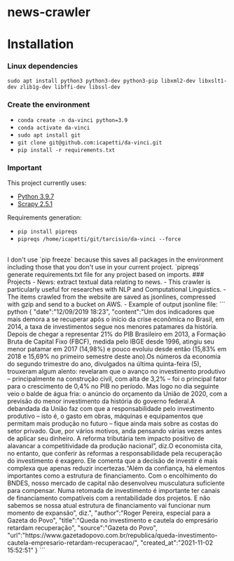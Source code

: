 # news-crawler

# Installation
### Linux dependencies
`sudo apt install python3 python3-dev python3-pip libxml2-dev libxslt1-dev zlib1g-dev libffi-dev libssl-dev`

### Create the environment
- `conda create -n da-vinci python=3.9`
- `conda activate da-vinci`
- `sudo apt install git`
- `git clone git@github.com:icapetti/da-vinci.git`
- `pip install -r requirements.txt`

### Important
This project currently uses:
- [Python 3.9.7](https://www.python.org/downloads/release/python-397/)
- [Scrapy 2.5.1](https://docs.scrapy.org/en/latest/news.html#scrapy-2-5-1-2021-10-05)

Requirements generation:
- `pip install pipreqs`
- `pipreqs /home/icapetti/git/tarcisio/da-vinci --force`
<br>
I don't use `pip freeze` because this saves all packages in the environment including those that you don't use in your current project. `pipreqs` generate requirements.txt file for any project based on imports.
### Projects
- News: extract textual data relating to news.
- This crawler is particularly useful for researches with NLP and Computational Linguistics.
- The items crawled from the website are saved as jsonlines, compressed with gzip and send to a bucket on AWS.
- Example of output jsonline file:
``` python
{
   "date":"12/09/2019 18:23",
   "content":"Um dos indicadores que mais demora a se recuperar após o início da crise econômica no Brasil, em 2014, a taxa de investimentos segue nos menores patamares da história. Depois de chegar a representar 21% do PIB Brasileiro em 2013, a Formação Bruta de Capital Fixo (FBCF), medida pelo IBGE desde 1996, atingiu seu menor patamar em 2017 (14,98%) e pouco evoluiu desde então (15,83% em 2018 e 15,69% no primeiro semestre deste ano).Os números da economia do segundo trimestre do ano, divulgados na última quinta-feira (5), trouxeram algum alento: revelaram que o avanço no investimento produtivo – principalmente na construção civil, com alta de 3,2% – foi o principal fator para o crescimento de 0,4% no PIB no período. Mas logo no dia seguinte veio o balde de água fria: o anúncio do orçamento da União de 2020, com a previsão do menor investimento da história do governo federal.A debandada da União faz com que a responsabilidade pelo investimento produtivo – isto é, o gasto em obras, máquinas e equipamentos que permitam mais produção no futuro – fique ainda mais sobre as costas do setor privado. Que, por vários motivos, anda pensando várias vezes antes de aplicar seu dinheiro. A reforma tributária tem impacto positivo de alavancar a competitividade da produção nacional”, diz.O economista cita, no entanto, que conferir às reformas a responsabilidade pela recuperação do investimento é exagero. Ele comenta que a decisão de investir é mais complexa que apenas reduzir incertezas.“Além da confiança, há elementos importantes como a estrutura de financiamento. Com o encolhimento do BNDES, nosso mercado de capital não desenvolveu musculatura suficiente para compensar. Numa retomada de investimento é importante ter canais de financiamento compatíveis com a rentabilidade dos projetos. E não sabemos se nossa atual estrutura de financiamento vai funcionar num momento de expansão”, diz.",
   "author":"Roger Pereira, especial para a Gazeta do Povo",
   "title":"Queda no investimento e cautela do empresário retardam recuperação",
   "source":"Gazeta do Povo",
   "url":"https://www.gazetadopovo.com.br/republica/queda-investimento-cautela-empresario-retardam-recuperacao/",
   "created_at":"2021-11-02 15:52:51"
}
```